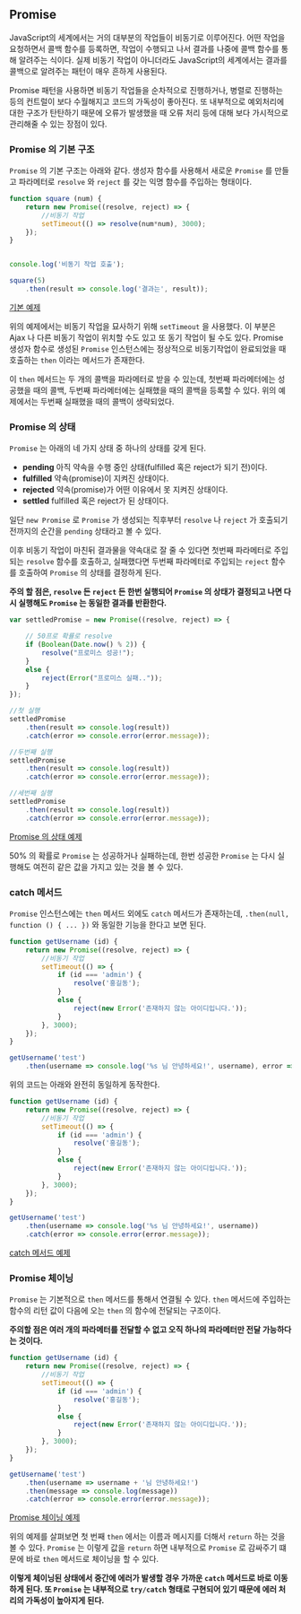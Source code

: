 ## Promise

JavaScript의 세계에서는 거의 대부분의 작업들이 비동기로 이루어진다. 어떤 작업을 요청하면서 콜백 함수를 등록하면, 작업이 수행되고 나서 결과를 나중에 콜백 함수를 통해 알려주는 식이다. 실제 비동기 작업이 아니더라도 JavaScript의 세계에서는 결과를 콜백으로 알려주는 패턴이 매우 흔하게 사용된다.

Promise 패턴을 사용하면 비동기 작업들을 순차적으로 진행하거나, 병렬로 진행하는 등의 컨트럴이 보다 수월해지고 코드의 가독성이 좋아진다. 또 내부적으로 예외처리에 대한 구조가 탄탄하기 때문에 오류가 발생했을 때 오류 처리 등에 대해 보다 가시적으로 관리해줄 수 있는 장점이 있다.


### Promise 의 기본 구조

`Promise` 의 기본 구조는 아래와 같다. 생성자 함수를 사용해서 새로운 `Promise` 를 만들고 파라메터로 `resolve` 와 `reject` 를 갖는 익명 함수를 주입하는 형태이다.

```javascript
function square (num) {
	return new Promise((resolve, reject) => {
		//비동기 작업
		setTimeout(() => resolve(num*num), 3000);
	});
}


console.log('비동기 작업 호출');

square(5)
	.then(result => console.log('결과는', result));
```

[기본 예제](http://jsbin.com/nidado/edit?js,console)

위의 예제에서는 비동기 작업을 묘사하기 위해 `setTimeout` 을 사용했다. 이 부분은 Ajax 나 다른 비동기 작업이 위치할 수도 있고 또 동기 작업이 될 수도 있다.
Promise 생성자 함수로 생성된 `Promise` 인스턴스에는 정상적으로 비동기작업이 완료되었을 때 호출하는 `then` 이라는 메서드가 존재한다.

이 `then` 메서드는 두 개의 콜백을 파라메터로 받을 수 있는데, 첫번째 파라메터에는 성공했을 때의 콜백, 두번째 파라메터에는 실패했을 때의 콜백을 등록할 수 있다.
위의 예제에서는 두번째 실패했을 때의 콜백이 생략되었다.

### Promise 의 상태

`Promise` 는 아래의 네 가지 상태 중 하나의 상태를 갖게 된다.

- **pending** 아직 약속을 수행 중인 상태(fulfilled 혹은 reject가 되기 전)이다.
- **fulfilled** 약속(promise)이 지켜진 상태이다.
- **rejected** 약속(promise)가 어떤 이유에서 못 지켜진 상태이다.
- **settled** fulfilled 혹은 reject가 된 상태이다.

일단 `new Promise` 로 `Promise` 가 생성되는 직후부터 `resolve` 나 `reject` 가 호출되기 전까지의 순간을 `pending` 상태라고 볼 수 있다.

이후 비동기 작업이 마친뒤 결과물을 약속대로 잘 줄 수 있다면 첫번째 파라메터로 주입되는 `resolve` 함수를 호출하고, 실패했다면 두번째 파라메터로 주입되는 `reject` 함수를 호출하여 `Promise` 의 상태를 결정하게 된다.

**주의 할 점은, `resolve` 든 `reject` 든 한번 실행되어 `Promise` 의 상태가 결정되고 나면 다시 실행해도 `Promise` 는 동일한 결과를 반환한다.**

```javascript
var settledPromise = new Promise((resolve, reject) => {

	// 50프로 확률로 resolve
	if (Boolean(Date.now() % 2)) {
		resolve("프로미스 성공!");
	}
	else {
		reject(Error("프로미스 실패.."));
	}
});

//첫 실행
settledPromise
	.then(result => console.log(result))
	.catch(error => console.error(error.message));

//두번째 실행
settledPromise
	.then(result => console.log(result))
	.catch(error => console.error(error.message));

//세번째 실행
settledPromise
	.then(result => console.log(result))
	.catch(error => console.error(error.message));

```

[Promise 의 상태 예제](http://jsbin.com/yonuqo/edit?js,console)

50% 의 확률로 `Promise` 는 성공하거나 실패하는데, 한번 성공한 `Promise` 는 다시 실행해도 여전히 같은 값을 가지고 있는 것을 볼 수 있다.


### catch 메서드

`Promise` 인스턴스에는 `then` 메서드 외에도 `catch` 메서드가 존재하는데, `.then(null, function () { ... })` 와 동일한 기능을 한다고 보면 된다.

```javascript
function getUsername (id) {
	return new Promise((resolve, reject) => {
		//비동기 작업
		setTimeout(() => {
			if (id === 'admin') {
				resolve('홍길동');
			}
			else {
				reject(new Error('존재하지 않는 아이디입니다.'));
			}
		}, 3000);
	});
}

getUsername('test')
	.then(username => console.log('%s 님 안녕하세요!', username), error => console.error(error.message));
```

위의 코드는 아래와 완전히 동일하게 동작한다.

```javascript
function getUsername (id) {
	return new Promise((resolve, reject) => {
		//비동기 작업
		setTimeout(() => {
			if (id === 'admin') {
				resolve('홍길동');
			}
			else {
				reject(new Error('존재하지 않는 아이디입니다.'));
			}
		}, 3000);
	});
}

getUsername('test')
	.then(username => console.log('%s 님 안녕하세요!', username))
	.catch(error => console.error(error.message));
```

[catch 메서드 예제](http://jsbin.com/hozeqo/edit?js,console)


### Promise 체이닝

`Promise` 는 기본적으로 `then` 메서드를 통해서 연결될 수 있다. `then` 메서드에 주입하는 함수의 리턴 값이 다음에 오는 `then` 의 함수에 전달되는 구조이다.

**주의할 점은 여러 개의 파라메터를 전달할 수 없고 오직 하나의 파라메터만 전달 가능하다는 것이다.**

```javascript
function getUsername (id) {
	return new Promise((resolve, reject) => {
		//비동기 작업
		setTimeout(() => {
			if (id === 'admin') {
				resolve('홍길동');
			}
			else {
				reject(new Error('존재하지 않는 아이디입니다.'));
			}
		}, 3000);
	});
}

getUsername('test')
	.then(username => username + '님 안녕하세요!')
	.then(message => console.log(message))
	.catch(error => console.error(error.message));
```

[Promise 체이닝 예제](http://jsbin.com/rudage/edit?js,console)

위의 예제를 살펴보면 첫 번째 `then` 에서는 이름과 메시지를 더해서 `return` 하는 것을 볼 수 있다. `Promise` 는 이렇게 값을 `return` 하면 내부적으로 `Promise` 로 감싸주기 떄문에 바로 `then` 메서드로 체이닝을 할 수 있다.

**이렇게 체이닝된 상태에서 중간에 에러가 발생할 경우 가까운 `catch` 메서드로 바로 이동하게 된다. 또 `Promise` 는 내부적으로 `try/catch` 형태로 구현되어 있기 때문에 에러 처리의 가독성이 높아지게 된다.**
